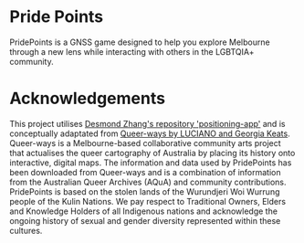 # Pride Points
PridePoints is a GNSS game designed to help you explore Melbourne through a new lens while interacting with others in the LGBTQIA+ community. 

# Acknowledgements
This project utilises <a href ="https://github.com/zjjdes/position-app">Desmond Zhang's repository 'positioning-app'</a> and is conceptually adaptated from <a href="https://www.queerways.au/"> Queer-ways by LUCIANO and Georgia Keats</a>. Queer-ways is a Melbourne-based collaborative community arts project that actualises the queer cartography of Australia by placing its history onto interactive, digital maps. The information and data used by PridePoints has been downloaded from Queer-ways and is a combination of information from the Australian Queer Archives (AQuA) and community contributions.   PridePoints is based on the stolen lands of the Wurundjeri Woi Wurrung people of the Kulin Nations. We pay respect to Traditional Owners, Elders and Knowledge Holders of all Indigenous nations and acknowledge the ongoing history of sexual and gender diversity represented within these cultures.


